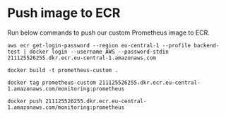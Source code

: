 # Push image to ECR
Run below commands to push our custom Prometheus image to ECR.
```
aws ecr get-login-password --region eu-central-1 --profile backend-test | docker login --username AWS --password-stdin 211125526255.dkr.ecr.eu-central-1.amazonaws.com
```

```
docker build -t prometheus-custom .
```

```
docker tag prometheus-custom 211125526255.dkr.ecr.eu-central-1.amazonaws.com/monitoring:prometheus
```

```
docker push 211125526255.dkr.ecr.eu-central-1.amazonaws.com/monitoring:prometheus
```